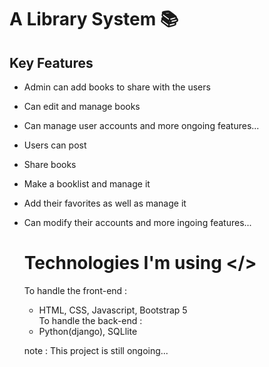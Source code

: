 # A Library System 📚

## Key Features
- Admin can add books to share with the users
- Can edit and manage books
- Can manage user accounts
and more ongoing features...

- Users can post
- Share books
- Make a booklist and manage it
- Add their favorites as well as manage it
- Can modify their accounts
  and more ingoing features...

  # Technologies I'm using </>
  To handle the front-end :
  - HTML, CSS, Javascript, Bootstrap 5 <br>
  To handle the back-end :
  - Python(django), SQLlite

  note : This project is still ongoing...
